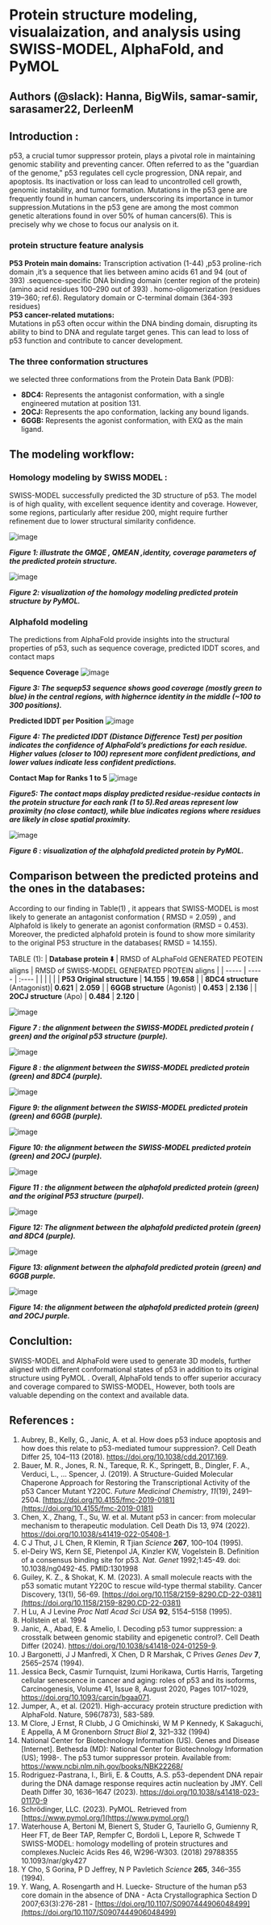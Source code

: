 # **Protein structure modeling, visualaization, and analysis using SWISS-MODEL, AlphaFold, and PyMOL**
## **Authors (@slack): Hanna, BigWils, samar-samir, sarasamer22, DerleenM**

## **Introduction :**
p53, a crucial tumor suppressor protein, plays a pivotal role in maintaining genomic stability and preventing cancer. Often referred to as the "guardian of the genome," p53 regulates cell cycle progression, DNA repair, and apoptosis. Its inactivation or loss can lead to uncontrolled cell growth, genomic instability, and tumor formation. Mutations in the p53 gene are frequently found in human cancers, underscoring its importance in tumor suppression.Mutations in the p53 gene are among the most common genetic alterations found in over 50% of human cancers(6). This is precisely why we chose to focus our analysis on it.

### **protein structure feature analysis**
**P53 Protein main domains:**   Transcription activation (1-44) ,p53 proline-rich domain ,it’s a sequence that lies between amino acids 61 and 94 (out of 393\) .sequence-specific DNA binding domain (center region of the protein) (amino acid residues 100–290 out of 393\) .    homo-oligomerization (residues 319–360; ref.6).  Regulatory domain or C-terminal domain (364-393 residues)  
**P53 cancer-related mutations:**  
Mutations in p53 often occur within the DNA binding domain, disrupting its ability to bind to DNA and regulate target genes. This can lead to loss of p53 function and contribute to cancer development.

### **The three conformation structures**
we selected three conformations from the Protein Data Bank (PDB):

* **8DC4:** Represents the antagonist conformation, with a single engineered mutation at position 131\.  
* **2OCJ:** Represents the apo conformation, lacking any bound ligands.  
* **6GGB:** Represents the agonist conformation, with EXQ as the main ligand.
  
## **The modeling workflow:**

### **Homology modeling by SWISS MODEL :**

SWISS-MODEL successfully predicted the 3D structure of p53. The model is of high quality, with excellent sequence identity and coverage. However, some regions, particularly after residue 200, might require further refinement due to lower structural similarity confidence.

![image](https://github.com/user-attachments/assets/3dc10a93-e86b-48ae-ad56-f0fbce4e76c9)

_**Figure 1: illustrate the GMQE , QMEAN ,identity, coverage parameters of the predicted protein structure.**_

![image](https://github.com/user-attachments/assets/50b9a546-ea85-4920-9816-597c078872c1)

_**Figure 2: visualization of the homology modeling predicted protein structure by PyMOL.**_

### **Alphafold modeling** 
The predictions from AlphaFold provide insights into the structural properties of p53, such as sequence coverage, predicted IDDT scores, and contact maps

**Sequence Coverage**
![image](https://github.com/user-attachments/assets/60bf8636-a13c-4f09-8f84-e56168494d40)

_**Figure 3: The  sequep53 sequence shows good coverage (mostly green to blue) in the central regions, with highernce identity in the middle (~100 to 300 positions).**_

**Predicted IDDT per Position**
![image](https://github.com/user-attachments/assets/a4e9d0bb-9940-4f24-9320-7be03c7be0a7)

_**Figure 4: The predicted IDDT (Distance Difference Test) per position indicates the confidence of AlphaFold’s predictions for each residue. Higher values (closer to 100\) represent more confident predictions, and lower values indicate less confident predictions.**_

**Contact Map for Ranks 1 to 5**
![image](https://github.com/user-attachments/assets/11b1a0ac-d156-46e9-b9ce-a37f7e5c46de)

_**Figure5: The contact maps display predicted residue-residue contacts in the protein structure for each rank (1 to 5).Red areas represent low proximity (no close contact), while blue indicates regions where residues are likely in close spatial proximity.**_

![image](https://github.com/user-attachments/assets/1124e26f-d0e8-4f56-8a29-97c74bc563dc)

_**Figure 6 : visualization of the alphafold predicted protein by PyMOL.**_

## **Comparison between the predicted proteins and the ones in the databases:**

According to our finding in Table(1) , it appears that SWISS-MODEL is most likely to generate an antagonist conformation ( RMSD \= 2.059) , and Alphafold is likely to generate an agonist conformation (RMSD \= 0.453). Moreover, the predicted alphafold protein is found to show more similarity to the original P53 structure in the databases( RMSD \= 14.155).


TABLE (1): 
|  **Database protein  ⬇️** | RMSD of ALphaFold GENERATED PEOTEIN aligns  | RMSD of SWISS-MODEL GENERATED PROTEIN aligns  |
| ----- | ----- | :---- |
| | | |
| **P53 Original structure**  | **14.155** | **19.658** |
| **8DC4 structure** (Antagonist)| **0.621** | **2.059** | 
| **6GGB structure**  (Agonist) | **0.453** | **2.136** | 
|  **2OCJ structure** (Apo) | **0.484** | **2.120** | 



![image](https://github.com/user-attachments/assets/2c562206-be8d-4fa6-b4b4-3a2447d346cf)

_**Figure 7 : the alignment between the SWISS-MODEL predicted protein ( green)  and the original p53 structure (purple).**_

![image](https://github.com/user-attachments/assets/1e4c822f-79a6-4ed6-996c-c8548bc5a464)

_**Figure 8 : the alignment between the SWISS-MODEL predicted protein (green) and 8DC4 (purple).**_

![image](https://github.com/user-attachments/assets/b1678193-460c-43e2-8b57-905fae76cf00)

_**Figure 9: the alignment between the SWISS-MODEL predicted protein (green) and 6GGB (purple).**_

![image](https://github.com/user-attachments/assets/d8c53904-7a0e-4825-8d37-f83b0ea6d8d6)

_**Figure 10: the alignment between the SWISS-MODEL predicted protein (green) and 2OCJ (purple).**_

 ![image](https://github.com/user-attachments/assets/f32b6c3a-dc29-4d7f-8d67-ed762983ed09)

_**Figure 11 : the alignment between the alphafold predicted protein (green) and the original P53 structure (purpel).**_

![image](https://github.com/user-attachments/assets/5133910a-f553-40ba-a7a6-ac5c1076797f)

_**Figure 12: The alignment between the alphafold predicted protein (green) and 8DC4 (purple).**_

![image](https://github.com/user-attachments/assets/e3722906-c259-4302-b7bc-f11453c89d3b)

_**Figure 13: alignment between the alphafold predicted protein (green) and 6GGB purple.**_

![image](https://github.com/user-attachments/assets/52968078-4931-4bd3-8f50-9afda32168a5)

_**Figure 14: the alignment between the alphafold predicted protein (green) and 2OCJ purple.**_

 

## **Conclultion:**

SWISS-MODEL and AlphaFold were used  to generate 3D models, further aligned with different conformational states of p53 in addition to its original structure using PyMOL . Overall, AlphaFold tends to offer superior accuracy and coverage compared to SWISS-MODEL, However, both tools are valuable depending on the context and available data.

## **References :**

1. Aubrey, B., Kelly, G., Janic, A. et al. How does p53 induce apoptosis and how does this relate to p53-mediated tumour suppression?. Cell Death Differ 25, 104–113 (2018). https://doi.org/10.1038/cdd.2017.169.  
2. Bauer, M. R., Jones, R. N., Tareque, R. K., Springett, B., Dingler, F. A., Verduci, L., … Spencer, J. (2019). A Structure-Guided Molecular Chaperone Approach for Restoring the Transcriptional Activity of the p53 Cancer Mutant Y220C. *Future Medicinal Chemistry*, *11*(19), 2491–2504. [https://doi.org/10.4155/fmc-2019-0181](https://doi.org/10.4155/fmc-2019-0181)  
3. Chen, X., Zhang, T., Su, W. et al. Mutant p53 in cancer: from molecular mechanism to therapeutic modulation. Cell Death Dis 13, 974 (2022). https://doi.org/10.1038/s41419-022-05408-1.  
4. C J Thut, J L Chen, R Klemin, R Tjian *Science* **267**, 100–104 (1995).  
5. el-Deiry WS, Kern SE, Pietenpol JA, Kinzler KW, Vogelstein B. Definition of a consensus binding site for p53. *Nat. Genet* 1992;1:45-49. doi: 10.1038/ng0492-45. PMID:1301998  
6. Guiley, K. Z., & Shokat, K. M. (2023). A small molecule reacts with the p53 somatic mutant Y220C to rescue wild-type thermal stability. Cancer Discovery, 13(1), 56-69. [https://doi.org/10.1158/2159-8290.CD-22-0381](https://doi.org/10.1158/2159-8290.CD-22-0381)  
7. H Lu, A J Levine *Proc Natl Acad Sci USA* **92**, 5154–5158 (1995).  
8.  Hollstein et al. 1994  
9. Janic, A., Abad, E. & Amelio, I. Decoding p53 tumor suppression: a crosstalk between genomic stability and epigenetic control?. Cell Death Differ (2024). https://doi.org/10.1038/s41418-024-01259-9.  
10. J Bargonetti, J J Manfredi, X Chen, D R Marshak, C Prives *Genes Dev* **7**, 2565–2574 (1994).  
11. Jessica Beck, Casmir Turnquist, Izumi Horikawa, Curtis Harris, Targeting cellular senescence in cancer and aging: roles of p53 and its isoforms, Carcinogenesis, Volume 41, Issue 8, August 2020, Pages 1017–1029, https://doi.org/10.1093/carcin/bgaa071.  
12. Jumper, A., et al. (2021). High-accuracy protein structure prediction with AlphaFold. Nature, 596(7873), 583-589.  
13.  M Clore, J Ernst, R Clubb, J G Omichinski, W M P Kennedy, K Sakaguchi, E Appella, A M Gronenborn *Struct Biol* **2**, 321–332 (1994)  
14. National Center for Biotechnology Information (US). Genes and Disease \[Internet\]. Bethesda (MD): National Center for Biotechnology Information (US); 1998-. The p53 tumor suppressor protein. Available from: https://www.ncbi.nlm.nih.gov/books/NBK22268/  
15. Rodriguez-Pastrana, I., Birli, E. & Coutts, A.S. p53-dependent DNA repair during the DNA damage response requires actin nucleation by JMY. Cell Death Differ 30, 1636–1647 (2023). https://doi.org/10.1038/s41418-023-01170-9  
16.   Schrödinger, LLC. (2023). PyMOL. Retrieved from [https://www.pymol.org/](https://www.pymol.org/)  
17. Waterhouse A, Bertoni M, Bienert S, Studer G, Tauriello G, Gumienny R, Heer FT, de Beer TAP, Rempfer C, Bordoli L, Lepore R, Schwede T SWISS-MODEL: homology modelling of protein structures and complexes.Nucleic Acids Res 46, W296-W303. (2018) 29788355 10.1093/nar/gky427  
18. Y Cho, S Gorina, P D Jeffrey, N P Pavletich *Science* **265**, 346–355 (1994).  
19. Y.  Wang, A.  Rosengarth and H.  Luecke- Structure of the human p53 core domain in the absence of DNA \- Acta Crystallographica Section D 2007;63(3):276-281 \- [https://doi.org/10.1107/S0907444906048499](https://doi.org/10.1107/S0907444906048499)



 







